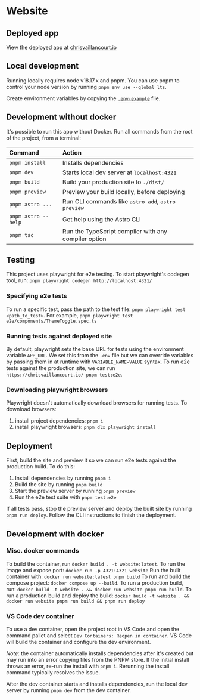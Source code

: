 # Website

## Deployed app

View the deployed app at
[chrisvaillancourt.io](https://www.chrisvaillancourt.io/)

## Local development

Running locally requires node v18.17.x and pnpm. You can use pnpm to control
your node version by running `pnpm env use --global lts`.

Create environment variables by copying the [`.env-example`](./env-example)
file.

## Development without docker

It's possible to run this app without Docker. Run all commands from the root of
the project, from a terminal:

| Command             | Action                                               |
| :------------------ | :--------------------------------------------------- |
| `pnpm install`      | Installs dependencies                                |
| `pnpm dev`          | Starts local dev server at `localhost:4321`          |
| `pnpm build`        | Build your production site to `./dist/`              |
| `pnpm preview`      | Preview your build locally, before deploying         |
| `pnpm astro ...`    | Run CLI commands like `astro add`, `astro preview`   |
| `pnpm astro --help` | Get help using the Astro CLI                         |
| `pnpm tsc`          | Run the TypeScript compiler with any compiler option |

## Testing

This project uses playwright for e2e testing. To start playwright's codegen
tool, run: `pnpm playwright codegen http://localhost:4321/`

### Specifying e2e tests

To run a specific test, pass the path to the test file:
`pnpm playwright test <path_to_test>`. For example,
`pnpm playwright test e2e/components/ThemeToggle.spec.ts`

### Running tests against deployed site

By default, playwright sets the base URL for tests using the environment
variable `APP_URL`. We set this from the `.env` file but we can override
variables by passing them in at runtime with `VARIABLE_NAME=VALUE` syntax. To
run e2e tests against the production site, we can run
`https://chrisvaillancourt.io/ pnpm test:e2e`.

### Downloading playwright browsers

Playwright doesn't automatically download browsers for running tests. To
download browsers:

1. install project dependencies: `pnpm i`
2. install playwright browsers: `pnpm dlx playwright install`

## Deployment

First, build the site and preview it so we can run e2e tests against the
production build. To do this:

1. Install dependencies by running `pnpm i`
2. Build the site by running `pnpm build`
3. Start the preview server by running `pnpm preview`
4. Run the e2e test suite with `pnpm test:e2e`

If all tests pass, stop the preview server and deploy the built site by running
`pnpm run deploy`. Follow the CLI instructions to finish the deployment.

## Development with docker

### Misc. docker commands

To build the container, run `docker build . -t website:latest`. To run the image
and expose port: `docker run -p 4321:4321 website` Run the built container with:
`docker run website:latest pnpm build` To run and build the compose project:
`docker compose up --build`. To run a production build, run:
`docker build -t website . && docker run website pnpm run build`. To run a
production build and deploy the build:
`docker build -t website . && docker run website pnpm run build && pnpm run deploy`

### VS Code dev container

To use a dev container, open the project root in VS Code and open the command
pallet and select `Dev Containers: Reopen in container`. VS Code will build the
container and configure the dev environment.

_Note_: the container automatically installs dependencies after it's created but
may run into an error copying files from the PNPM store. If the initial install
throws an error, re-run the install with `pnpm i`. Rerunning the install command
typically resolves the issue.

After the dev container starts and installs dependencies, run the local dev
server by running `pnpm dev` from the dev container.
